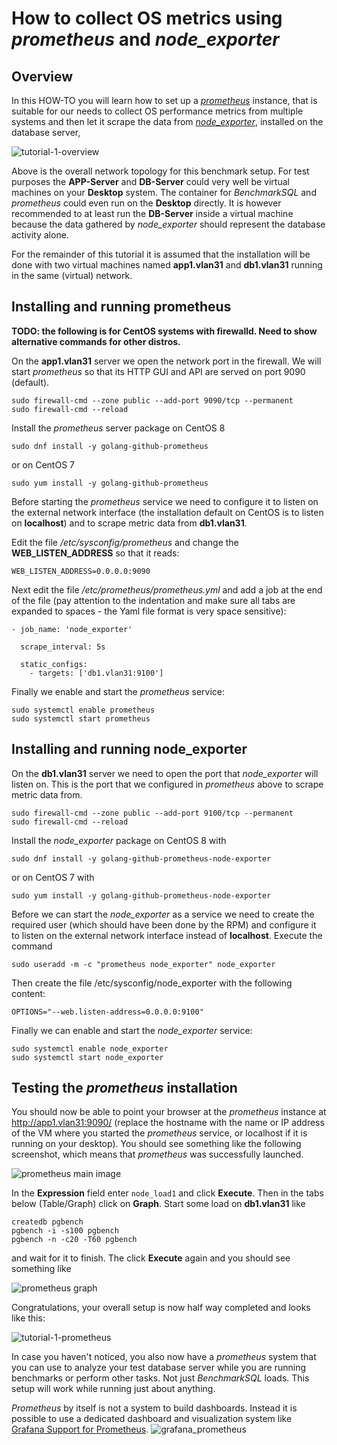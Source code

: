 
# How to collect OS metrics using *prometheus* and *node_exporter*

## Overview

In this HOW-TO you will learn how to set up a 
*[prometheus](https://prometheus.io/docs/introduction/overview/)*
instance, that is suitable for our needs to collect OS
performance metrics from multiple systems and then let it
scrape the data from
*[node_exporter](https://performance-monitoring-with-prometheus.readthedocs.io/en/latest/os.html)*,
installed on the database server,

![tutorial-1-overview](tutorial-1/overview-prometheus.svg)

Above is the overall network topology for this benchmark setup.
For test purposes the **APP-Server** and **DB-Server** could
very well be virtual machines on your **Desktop** system. The
container for *BenchmarkSQL* and *prometheus* could even
run on the **Desktop** directly. It is however recommended to
at least run the **DB-Server** inside a virtual machine because
the data gathered by *node_exporter* should represent
the database activity alone.

For the remainder of this tutorial it is assumed that the
installation will be done with two virtual machines named
**app1.vlan31** and **db1.vlan31** running in the same (virtual)
network.

## Installing and running prometheus

**TODO: the following is for CentOS systems with firewalld.
Need to show alternative commands for other distros.**

On the **app1.vlan31** server we
open the network port in the firewall. We will start *prometheus*
so that its HTTP GUI and API are served on port 9090 (default).
```
sudo firewall-cmd --zone public --add-port 9090/tcp --permanent
sudo firewall-cmd --reload
```
Install the *prometheus* server package on CentOS 8
```
sudo dnf install -y golang-github-prometheus
```
or on CentOS 7
```
sudo yum install -y golang-github-prometheus
```
Before starting the *prometheus* service we need to configure it to
listen on the external network interface (the installation default
on CentOS is to listen on **localhost**) and to scrape metric data
from **db1.vlan31**.

Edit the file */etc/sysconfig/prometheus* and change the
**WEB_LISTEN_ADDRESS** so that it reads:
```
WEB_LISTEN_ADDRESS=0.0.0.0:9090
```
Next edit the file */etc/prometheus/prometheus.yml* and add a job
at the end of the file (pay attention to the indentation and make sure
all tabs are expanded to spaces - the Yaml file format is very
space sensitive):
```
- job_name: 'node_exporter'

  scrape_interval: 5s

  static_configs:
    - targets: ['db1.vlan31:9100']
```
Finally we enable and start the *prometheus* service:
```
sudo systemctl enable prometheus
sudo systemctl start prometheus
```

## Installing and running node_exporter

On the **db1.vlan31** server we need to open the port that
*node_exporter* will listen on. This is the port that we configured
in *prometheus* above to scrape metric data from.
```
sudo firewall-cmd --zone public --add-port 9100/tcp --permanent
sudo firewall-cmd --reload
```
Install the *node_exporter* package on CentOS 8 with
```
sudo dnf install -y golang-github-prometheus-node-exporter
```
or on CentOS 7 with
```
sudo yum install -y golang-github-prometheus-node-exporter
```

Before we can start the *node_exporter* as a service we need to
create the required user (which should have been done by the RPM)
and configure it to listen on the external network interface
instead of **localhost**. Execute the command
```
sudo useradd -m -c "prometheus node_exporter" node_exporter
```
Then create the file /etc/sysconfig/node_exporter with the
following content:
```
OPTIONS="--web.listen-address=0.0.0.0:9100"
```
Finally we can enable and start the *node_exporter* service:
```
sudo systemctl enable node_exporter
sudo systemctl start node_exporter
```

## Testing the *prometheus* installation

You should now be able to point your browser at the *prometheus*
instance at http://app1.vlan31:9090/ (replace the hostname with
the name or IP address of the VM where you started the *prometheus*
service, or localhost if it is running on
your desktop). You should see something like the following
screenshot, which means that *prometheus* was successfully launched.

![prometheus main image](./tutorial-1/prometheus-1.png)

In the **Expression** field enter ```node_load1``` and
click **Execute**. Then in the tabs below (Table/Graph)
click on **Graph**. Start some load on **db1.vlan31** like
```
createdb pgbench
pgbench -i -s100 pgbench
pgbench -n -c20 -T60 pgbench
```
and wait for it to finish. The click **Execute** again and
you should see something like

![prometheus graph](tutorial-1/prometheus-2.png)

Congratulations, your overall setup is now half way completed
and looks like this:

![tutorial-1-prometheus](tutorial-1/overview-prometheus-only.svg)

In case you haven't noticed, you also now have a *prometheus* system
that you can use to analyze your test database server while you
are running benchmarks or perform other tasks. Not just *BenchmarkSQL*
loads. This setup will work while running just about anything.

*Prometheus* by itself is not a system to build dashboards.
Instead it is possible to use a dedicated dashboard and visualization
system like
[Grafana Support for Prometheus](https://prometheus.io/docs/visualization/grafana).
![grafana_prometheus](tutorial-1/grafana_prometheus.png)
